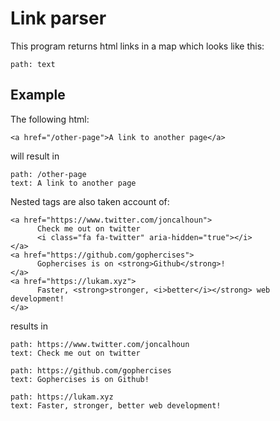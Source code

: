 # Link parser
This program returns html links in a map which looks like this:
```
path: text
```

## Example
The following html:
```
<a href="/other-page">A link to another page</a>
```
will result in
```
path: /other-page
text: A link to another page
```
Nested tags are also taken account of:
```
<a href="https://www.twitter.com/joncalhoun">
      Check me out on twitter
      <i class="fa fa-twitter" aria-hidden="true"></i>
</a>
<a href="https://github.com/gophercises">
      Gophercises is on <strong>Github</strong>!
</a>
<a href="https://lukam.xyz">
      Faster, <strong>stronger, <i>better</i></strong> web development!
</a>
```
results in
```
path: https://www.twitter.com/joncalhoun
text: Check me out on twitter

path: https://github.com/gophercises
text: Gophercises is on Github!

path: https://lukam.xyz
text: Faster, stronger, better web development!
```